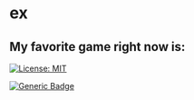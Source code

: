 # ex

## My favorite game right now is:
[![License: MIT](https://img.shields.io/badge/License-MIT-red.svg)](https://opensource.org/licenses/MIT)

[![Generic Badge](https://img.shields.io/badge/User-Vincent-blue.svg)](https://github.com/vinrich10)
